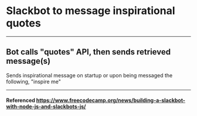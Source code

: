 # Slackbot to message inspirational quotes
---
## Bot calls "quotes" API, then sends retrieved message(s)
Sends inspirational message on startup or upon being messaged the following, "inspire me"

---
#### Referenced https://www.freecodecamp.org/news/building-a-slackbot-with-node-js-and-slackbots-js/

